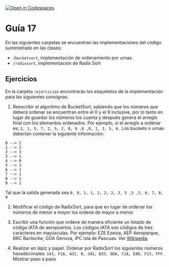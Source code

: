 [![Open in Codespaces](https://classroom.github.com/assets/launch-codespace-7f7980b617ed060a017424585567c406b6ee15c891e84e1186181d67ecf80aa0.svg)](https://classroom.github.com/open-in-codespaces?assignment_repo_id=11369302)
# Guía 17

En las siguientes carpetas se encuentran las implementaciones del código suministrado en las clases:

- `/bucketsort`, implementación de ordenamiento por urnas
- `/radixsort`, implementación de Radix Sort

## Ejercicios

En la carpeta `/ejercicios` encontrarás los esqueletos de la implementación para las siguientes consignas.

1. Reescribir el algortimo de BucketSort, sabiendo que los números que deberá ordenar se encuentran entre el 0 y el 9 inclusive, por lo tanto en lugar de guardar los números los cuenta y después genera el arreglo final con los elementos ordenados. Por ejemplo, si el arreglo a ordenar es: ```2, 1, 5, 7, 2, 5, 2, 8, 9 ,0 ,0, 1, 3, 5, 6.``` Los buckets o urnas deberían contener la siguiente información:

```
0 --> 2
1 --> 2
2 --> 3
3 --> 1
4 --> 0
5 --> 3
6 --> 1
7 --> 1
8 --> 1
9 --> 1
```

Tal que la salida generada sea ```0, 0, 1, 1, 2, 2, 2, 3, 5 ,5 ,5, 6, 7, 8, 9```

2. Modificar el código de RadixSort, para que en lugar de ordenar los números de menor a mayor los ordene de mayor a menor.
   
3. Escribir una función que ordene de manera eficiente un listado de código IATA de aeropuertos. Los códigos IATA son códigos de tres carácteres en mayúsculas. Por ejemplo: EZE Ezeiza, AEP Aeroparque, BRC Bariloche, GOA Genova, IPC Isla de Pascuas. Ver [Wikipedia][def]

[def]: https://es.wikipedia.org/wiki/Anexo:Aeropuertos_seg%C3%BAn_el_c%C3%B3digo_IATA

4. Realizar en lápiz y papel. Ordenar por RadixSort los siguientes números hexadecimales: ```143, F1A, A32, 0, 342, B33, DDA, C1A, E4D, F13, FFF```. Mostrar paso a paso
 